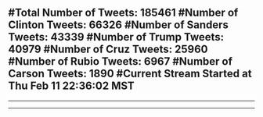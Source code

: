 #Total Number of Tweets: 185461 
#Number of Clinton Tweets: 66326
#Number of Sanders Tweets: 43339
#Number of Trump Tweets: 40979
#Number of Cruz Tweets: 25960
#Number of Rubio Tweets: 6967
#Number of Carson Tweets: 1890
#Current Stream Started at Thu Feb 11 22:36:02 MST
---
---
---
